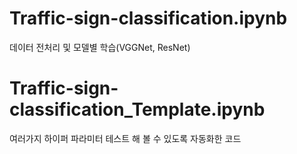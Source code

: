 # Traffic-sign-classification.ipynb
데이터 전처리 및 모델별 학습(VGGNet, ResNet)

      
          
# Traffic-sign-classification_Template.ipynb       
여러가지 하이퍼 파라미터 테스트 해 볼 수 있도록 자동화한 코드 

